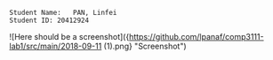 	Student Name:	PAN, Linfei
	Student ID:	20412924
![Here should be a screenshot]({https://github.com/lpanaf/comp3111-lab1/src/main/2018-09-11 (1).png} "Screenshot")